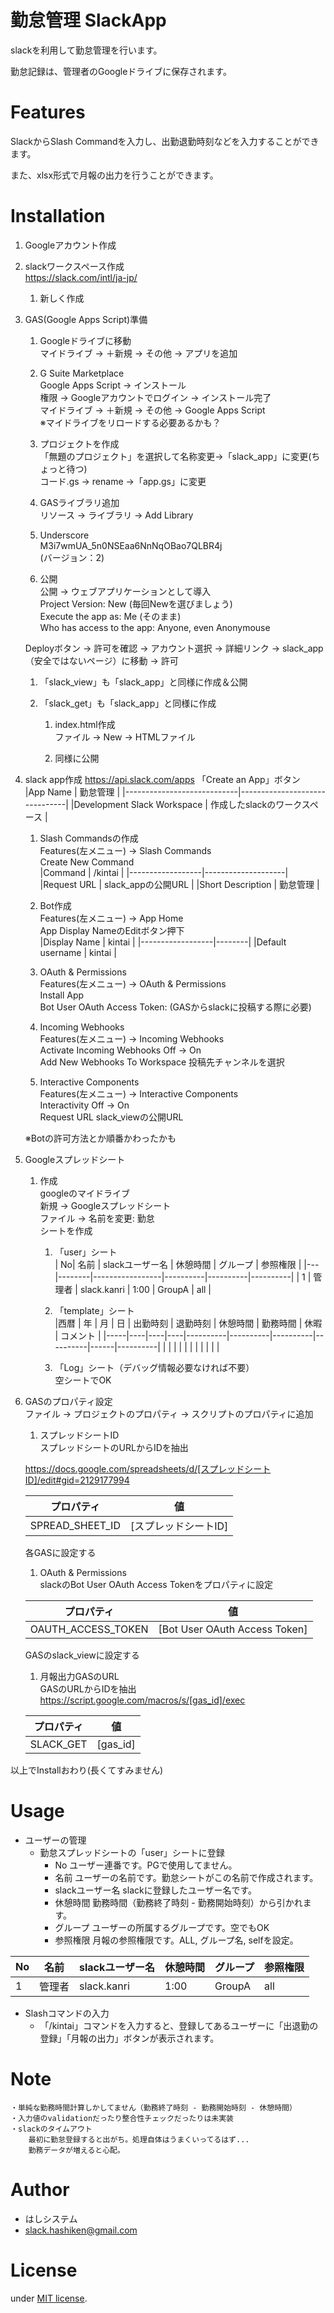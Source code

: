 # 勤怠管理 SlackApp

slackを利用して勤怠管理を行います。

勤怠記録は、管理者のGoogleドライブに保存されます。


# Features

SlackからSlash Commandを入力し、出勤退勤時刻などを入力することができます。

また、xlsx形式で月報の出力を行うことができます。


# Installation
1. Googleアカウント作成

1. slackワークスペース作成  
https://slack.com/intl/ja-jp/  
	1. 新しく作成  

1. GAS(Google Apps Script)準備  
	1. Googleドライブに移動  
	マイドライブ -> ＋新規 -> その他 -> アプリを追加  

	1. G Suite Marketplace  
	Google Apps Script -> インストール  
	権限 -> Googleアカウントでログイン -> インストール完了  
	マイドライブ -> ＋新規 -> その他 -> Google Apps Script  
	※マイドライブをリロードする必要あるかも？  

	1. プロジェクトを作成  
	「無題のプロジェクト」を選択して名称変更→「slack_app」に変更(ちょっと待つ)  
	コード.gs -> rename →「app.gs」に変更  

	1. GASライブラリ追加  
	リソース -> ライブラリ -> Add Library  

	1. Underscore  
	M3i7wmUA_5n0NSEaa6NnNqOBao7QLBR4j  
	(バージョン：2)  

	1. 公開  
	公開 -> ウェブアプリケーションとして導入  
	Project Version:    New (毎回Newを選びましょう)  
	Execute the app as: Me  (そのまま)  
	Who has access to the app: Anyone, even Anonymouse  

	Deployボタン -> 許可を確認 -> アカウント選択 -> 詳細リンク -> slack_app（安全ではないページ）に移動 -> 許可

	1. 「slack_view」も「slack_app」と同様に作成＆公開  

	1. 「slack_get」も「slack_app」と同様に作成  
		1. index.html作成  
		ファイル -> New -> HTMLファイル
	
		1. 同様に公開


1. slack app作成
https://api.slack.com/apps
「Create an App」ボタン  
	|App Name                    | 勤怠管理                      |
	|----------------------------|-------------------------------|
	|Development Slack Workspace | 作成したslackのワークスペース |

	1. Slash Commandsの作成  
	Features(左メニュー) -> Slash Commands  
		Create New Command  
		|Command           | /kintai            |
		|------------------|--------------------|
		|Request URL       | slack_appの公開URL |
		|Short Description | 勤怠管理           |

	1. Bot作成  
	Features(左メニュー) -> App Home  
		App Display NameのEditボタン押下  
		|Display Name      | kintai |
		|------------------|--------|
		|Default username  | kintai |

	1. OAuth & Permissions  
	Features(左メニュー) -> OAuth & Permissions  
		Install App  
		Bot User OAuth Access Token:	(GASからslackに投稿する際に必要)

	1. Incoming Webhooks  
	Features(左メニュー) -> Incoming Webhooks  
		Activate Incoming Webhooks	Off -> On  
		Add New Webhooks To Workspace	投稿先チャンネルを選択  

	1. Interactive Components  
	Features(左メニュー) -> Interactive Components  
		Interactivity	Off -> On  
		Request URL		slack_viewの公開URL  

	※Botの許可方法とか順番かわったかも


1. Googleスプレッドシート
	1. 作成  
	googleのマイドライブ  
	新規 -> Googleスプレッドシート  
	ファイル -> 名前を変更:	勤怠  
	シートを作成  
		1. 「user」シート  
		| No| 名前   | slackユーザー名 | 休憩時間 | グループ | 参照権限 |
		|---|--------|-----------------|----------|----------|----------| 
		| 1 | 管理者 | slack.kanri     | 1:00     | GroupA   | all      |

		1. 「template」シート  
		|西暦 | 年 | 月 | 日 | 出勤時刻 | 退勤時刻 | 休憩時間 | 勤務時間 | 休暇 | コメント |
		|-----|----|----|----|----------|----------|----------|----------|------|----------| 
		|     |    |    |    |          |          |          |          |      |          | 

		1. 「Log」シート（デバッグ情報必要なければ不要）  
		空シートでOK


1. GASのプロパティ設定  
ファイル -> プロジェクトのプロパティ -> スクリプトのプロパティに追加  

	1. スプレッドシートID  
	スプレッドシートのURLからIDを抽出  
	
	https://docs.google.com/spreadsheets/d/[スプレッドシートID]/edit#gid=2129177994

	|プロパティ      |値                  |
	|----------------|--------------------|
	|SPREAD_SHEET_ID |[スプレッドシートID]|
	
	各GASに設定する  

	1. OAuth & Permissions  
	slackのBot User OAuth Access Tokenをプロパティに設定

	|プロパティ         |値                           |
	|-------------------|-----------------------------|
	|OAUTH_ACCESS_TOKEN |[Bot User OAuth Access Token]|
	
	GASのslack_viewに設定する

	1. 月報出力GASのURL  
	GASのURLからIDを抽出  
	https://script.google.com/macros/s/[gas_id]/exec
	
	|プロパティ|値      |
	|----------|--------|
	|SLACK_GET |[gas_id]|

以上でInstallおわり(長くてすみません)


# Usage

- ユーザーの管理
	- 勤怠スプレッドシートの「user」シートに登録
		- No				ユーザー連番です。PGで使用してません。
		- 名前				ユーザーの名前です。勤怠シートがこの名前で作成されます。
		- slackユーザー名	slackに登録したユーザー名です。
		- 休憩時間			勤務時間（勤務終了時刻 - 勤務開始時刻）から引かれます。
		- グループ			ユーザーの所属するグループです。空でもOK
		- 参照権限			月報の参照権限です。ALL, グループ名, selfを設定。

| No| 名前   | slackユーザー名 | 休憩時間 | グループ | 参照権限 |
|---|--------|-----------------|----------|----------|----------| 
| 1 | 管理者 | slack.kanri     | 1:00     | GroupA   | all      |


- Slashコマンドの入力
	- 「/kintai」コマンドを入力すると、登録してあるユーザーに「出退勤の登録」「月報の出力」ボタンが表示されます。


# Note
 
	・単純な勤務時間計算しかしてません（勤務終了時刻 - 勤務開始時刻 - 休憩時間）  
	・入力値のvalidationだったり整合性チェックだったりは未実装  
	・slackのタイムアウト  
		最初に勤怠登録すると出がち。処理自体はうまくいってるはず...  
		勤務データが増えると心配。
 
# Author

* はしシステム
* slack.hashiken@gmail.com
 
# License
 
under [MIT license](https://en.wikipedia.org/wiki/MIT_License).

